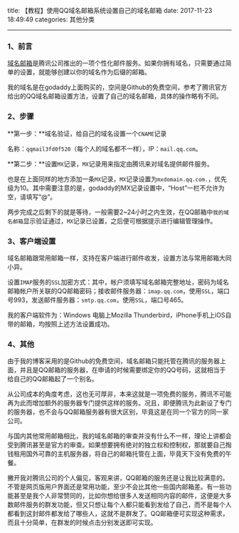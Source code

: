 title: 【教程】使用QQ域名邮箱系统设置自己的域名邮箱
date: 2017-11-23 18:49:49
categories: 其他分类

---



### 1、前言

[域名邮箱](http://domain.mail.qq.com)是腾讯公司推出的一项个性化邮件服务。如果你拥有域名，只需要通过简单的设置，就能够创建以你的域名作为后缀的邮箱。

<!--more-->


我的域名是在godaddy上面购买的，空间是Github的免费空间，参考了腾讯官方给出的QQ域名邮箱设置方法，设置了自己的域名邮箱，具体的操作略有不同。

### 2、步骤



**第一步：**域名验证，给自己的域名设置一个`CNAME`记录

名称：`qqmail3fd0f520`（每个人的域名都不一样），IP：`mail.qq.com`。

**第二步：**设置`MX`记录，`MX`记录用来指定由腾讯来对域名提供邮件服务。

也是在上面同样的地方添加一条`MX`记录，`MX`记录设置为`mxdomain.qq.com.`，优先级为10。其中需要注意的是，godaddy的MX记录设置中，“Host”一栏不允许为空，请填写“@”。

两步完成之后剩下的就是等待，一般需要2~24小时之内生效，在QQ邮箱中`我的域名邮箱`显示验证通过，`MX`记录已设置，之后便可根据提示进行编辑管理操作。


### 3、客户端设置


域名邮箱跟常用邮箱一样，支持在客户端进行邮件收发，设置方法与常用邮箱大同小异。

设置`IMAP`服务的`SSL`加密方式：其中，帐户须填写域名邮箱完整地址，密码为域名邮箱帐户所关联的QQ邮箱密码；接收邮件服务器：`imap.qq.com`，使用`SSL`，端口号993，发送邮件服务器：`smtp.qq.com`，使用`SSL`，端口号465。

我的客户端软件为：Windows 电脑上Mozilla Thunderbird，iPhone手机上iOS自带的邮箱，均按照上述方法设置成功。

### 4、其他


由于我的博客采用的是Github的免费空间，域名邮箱只能托管在腾讯的服务器上面，并且是QQ邮箱的服务器，在申请的时候需要绑定你的QQ号码，这就相当于给自己的QQ邮箱起了一个别名。

从公司成本的角度考虑，这也无可厚非，本来这就是一项免费的服务，腾讯不可能再为此而增加额外的服务器专门提供这样的服务。况且，即便腾讯为此新设了专门的服务器，也不会与QQ邮箱服务器有很大区别，毕竟这是在同一个官方的同一家公司。

与国内其他常用邮箱相比，我的域名邮箱的审查并没有什么不一样，理论上讲都会受到腾讯甚至是官方的审查。如果想要拥有绝对的独立权和控制权，那就要自己掏钱租用国外可靠的主机服务器，将自己的邮箱托管在上面，毕竟天下没有免费的午餐。

撇开我对腾讯公司的个人偏见，客观来讲，QQ邮箱的服务还是让我比较满意的。不管是网页版用户界面还是常用功能，至少不会比其他一些国内邮箱差。有一些功能甚至是我个人非常赞同的，比如你想给很多人发送相同内容的邮件，这便是大多数邮件服务的群发功能，但又只想让每个人都只能看到发给了自己，而不是每个人都看到这封邮件都发给了哪些人，这就不是群发了。QQ邮箱便可实现这种需求，而且十分简单，在群发的时候点击分别发送即可实现。





